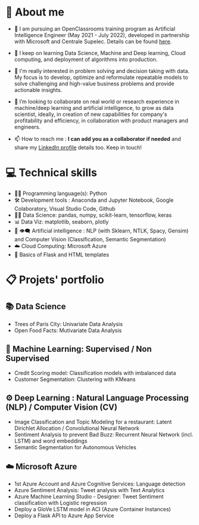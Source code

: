 # 👋 About me

- 🌱 I am pursuing an OpenClassrooms training program as Artificial Intelligence Engineer (May 2021 - July 2022), developed in partnership with Microsoft and Centrale Supelec. Details can be found [here](https://openclassrooms.com/fr/paths/188-ingenieur-ia).

- 🛫 I keep on learning Data Science, Machine and Deep learning, Cloud computing, and deployment of algorithms into production. 

- 💞️ I'm really interested in problem solving and decision taking with data. My focus is to develop, optimize and reformulate repeatable models to solve challenging and high-value business problems and provide actionable insights.

- 👀 I’m looking to collaborate on real world or research experience in machine/deep learning and artificial intelligence, to grow as data scientist, ideally, in creation of new capabilities for company's profitability and efficiency, in collaboration with product managers and engineers.

- 📫 How to reach me : **I can add you as a collaborator if needed** and share my [LinkedIn profile](https://www.linkedin.com/in/tysonjohn/) details too. Keep in touch!

# 💻 Technical skills 

- 👩‍💻 Programming language(s): Python
- :hammer_and_wrench: Development tools : Anaconda and Jupyter Notebook, Google Colaboratory, Visual Studio Code, Github
- 👩‍🔬 Data Science: pandas, numpy, scikit-learn, tensorflow, keras
- 📊 Data Viz: matplotlib, seaborn, plotly
- :speech_balloon: :eye_speech_bubble: Artificial intelligence : NLP (with Sklearn, NTLK, Spacy, Gensim) and Computer Vision (Classification, Semantic Segmentation)
- ☁️ Cloud Computing: Microsoft Azure
- :thought_balloon: Basics of Flask and HTML templates

# 📋 Projets' portfolio
## :books: Data Science
- Trees of Paris City: Univariate Data Analysis
- Open Food Facts: Mutivariate Data Analysis
## :test_tube: Machine Learning: Supervised / Non Supervised
- Credit Scoring model: Classification models with imbalanced data
- Customer Segmentation: Clustering with KMeans

## :gear: Deep Learning : Natural Language Processing (NLP) / Computer Vision (CV)
- Image Classification and Topic Modeling for a restaurant: Latent Dirichlet Allocation / Convolutional Neural Network
- Sentiment Analysis to prevent Bad Buzz: Recurrent Neural Network (incl. LSTM) and word embeddings
- Semantic Segmentation for Autonomous Vehicles

## ☁️ Microsoft Azure
- 1st Azure Account and Azure Cognitive Services: Language detection
- Azure Sentiment Analysis: Tweet analysis with Text Analytics
- Azure Machine Learning Studio - Designer: Tweet Sentiment classification with Logistic regression
- Deploy a GloVe LSTM model in ACI (Azure Container Instances)
- Deploy a Flask API to Azure App Service

<!---
tysonjohn015/tysonjohn015 is a ✨ special ✨ repository because its `README.md` (this file) appears on your GitHub profile.
You can click the Preview link to take a look at your changes.
--->
